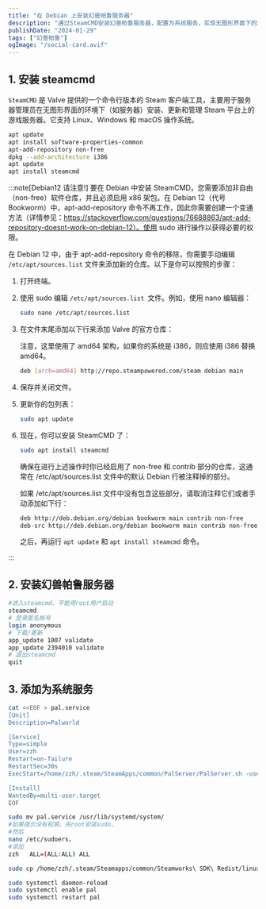 ```yaml
---
title: "在 Debian 上安装幻兽帕鲁服务器"
description: "通过SteamCMD安装幻兽帕鲁服务器，配置为系统服务，实现无图形界面下的游戏服务器管理。"
publishDate: "2024-01-29"
tags: ["幻兽帕鲁"]
ogImage: "/social-card.avif"
---
```


<!-- more -->
## 1. 安装 steamcmd

`SteamCMD` 是 Valve 提供的一个命令行版本的 Steam 客户端工具，主要用于服务器管理员在无图形界面的环境下（如服务器）安装、更新和管理 Steam 平台上的游戏服务器。它支持 Linux、Windows 和 macOS 操作系统。

```sh
apt update
apt install software-properties-common
apt-add-repository non-free
dpkg --add-architecture i386
apt update
apt install steamcmd
```

:::note[Debian12 请注意!]
要在 Debian 中安装 SteamCMD，您需要添加非自由（non-free）软件仓库，并且必须启用 x86 架包。在 Debian 12（代号 Bookworm）中，apt-add-repository 命令不再工作，因此你需要创建一个变通方法（详情参见：https://stackoverflow.com/questions/76688863/apt-add-repository-doesnt-work-on-debian-12）。使用 sudo 进行操作以获得必要的权限。

在 Debian 12 中，由于 apt-add-repository 命令的移除，你需要手动编辑 `/etc/apt/sources.list` 文件来添加新的仓库。以下是你可以按照的步骤：

1. 打开终端。

2. 使用 sudo 编辑 `/etc/apt/sources.list `文件。例如，使用 nano 编辑器：

   ```sh
   sudo nano /etc/apt/sources.list
   ```

3. 在文件末尾添加以下行来添加 Valve 的官方仓库：

   注意，这里使用了 amd64 架构，如果你的系统是 i386，则应使用 i386 替换 amd64。

   ```sh
   deb [arch=amd64] http://repo.steampowered.com/steam debian main
   ```

4. 保存并关闭文件。

5. 更新你的包列表：

   ```sh
   sudo apt update
   ```

6. 现在，你可以安装 SteamCMD 了：

   ```sh
   sudo apt install steamcmd
   ```

   确保在进行上述操作时你已经启用了 non-free 和 contrib 部分的仓库，这通常在 /etc/apt/sources.list 文件中的默认 Debian 行被注释掉的部分。

   如果 /etc/apt/sources.list 文件中没有包含这些部分，请取消注释它们或者手动添加如下行：

   ```sh
   deb http://deb.debian.org/debian bookworm main contrib non-free
   deb-src http://deb.debian.org/debian bookworm main contrib non-free
   ```

   之后，再运行 `apt update` 和 `apt install steamcmd` 命令。

:::

## 2. 安装幻兽帕鲁服务器

```sh
#进入steamcmd、不能用root用户启动
steamcmd
# 登录匿名帐号
login anonymous
# 下载/更新
app_update 1007 validate
app_update 2394010 validate
# 退出steamcmd
quit
```

## 3. 添加为系统服务

```sh
cat <<EOF > pal.service
[Unit]
Description=Palworld

[Service]
Type=simple
User=zzh
Restart=on-failure
RestartSec=30s
ExecStart=/home/zzh/.steam/SteamApps/common/PalServer/PalServer.sh -useperfthreads -NoAsyncLoadingThread -UseMultithreadForDS

[Install]
WantedBy=multi-user.target
EOF
```

```sh
sudo mv pal.service /usr/lib/systemd/system/
#如果提示没有权限，先root安装sudo，
#然后
nano /etc/sudoers，
#添加
zzh   ALL=(ALL:ALL) ALL
```

```sh
sudo cp /home/zzh/.steam/Steamapps/common/Steamworks\ SDK\ Redist/linux64/steamclient.so /home/zzh/.steam/sdk64/
```

```sh
sudo systemctl daemon-reload
sudo systemctl enable pal
sudo systemctl restart pal
```
